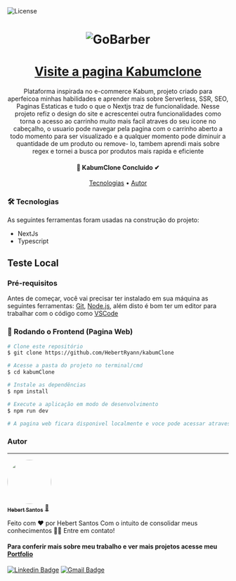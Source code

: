 <img alt="License" src="https://img.shields.io/badge/license-MIT-brightgreen">

<h1 align="center">
  <img alt="GoBarber" src="./Frontend/src/assets/logo.svg" />
</h1>

<h1 align="center">
    <a href="https://hebertryann.github.io/gobarberr/">Visite a pagina Kabumclone</a>
</h1>
<p align="center">
  Plataforma inspirada no e-commerce Kabum, projeto criado para aperfeicoa minhas habilidades e aprender mais sobre Serverless, SSR, SEO, Paginas Estaticas e tudo o que o Nextjs   traz de funcionalidade. Nesse projeto refiz o design do site e acrescentei outra funcionalidades como torna o acesso ao carrinho muito mais facil atraves do seu icone no   cabeçalho, o usuario pode navegar pela pagina com o carrinho aberto a todo momento para ser visualizado e a qualquer momento pode diminuir a quantidade de um produto ou remove-      lo, tambem aprendi mais sobre regex e tornei a busca por produtos mais rapida e eficiente</p>

<h4 align="center"> 
🚀 KabumClone Concluido ✔
</h4>


<p align="center">
 <a href="#-tecnologias">Tecnologias</a> • 
 <a href="#autor">Autor</a>
</p>

### 🛠 Tecnologias

As seguintes ferramentas foram usadas na construção do projeto:

- NextJs
- Typescript

## Teste Local
### Pré-requisitos

Antes de começar, você vai precisar ter instalado em sua máquina as seguintes ferramentas:
[Git](https://git-scm.com), [Node.js](https://nodejs.org/en/), além disto é bom ter um editor para trabalhar com o código como [VSCode](https://code.visualstudio.com/)

### 🎲 Rodando o Frontend (Pagina Web)

```bash
# Clone este repositório
$ git clone https://github.com/HebertRyann/kabumClone

# Acesse a pasta do projeto no terminal/cmd
$ cd kabumClone

# Instale as dependências
$ npm install

# Execute a aplicação em modo de desenvolvimento
$ npm run dev

# A pagina web ficara disponivel localmente e voce pode acessar atraves de <http://localhost:3000>
```

### Autor
---

<a href="https://www.linkedin.com/in/hebertryansantos/">
 <img style="border-radius: 50%;" src="https://avatars.githubusercontent.com/u/58072948?v=4" width="100px;" alt=""/>
 <br />
 <sub><b>Hebert Santos</b></sub></a> <a href="https://www.linkedin.com/in/hebertryansantos/" title="Perfil">🚀</a>

Feito com ❤️ por Hebert Santos Com o intuito de consolidar meus conhecimentos 👋🏽 Entre em contato!
#### Para conferir mais sobre meu trabalho e ver mais projetos acesse meu [Portfolio](https://hebertryann.github.io/portfolio/)

[![Linkedin Badge](https://img.shields.io/badge/-Hebert-blue?style=flat-square&logo=Linkedin&logoColor=white&link=https://www.linkedin.com/in/hebertryansantos/)](https://www.linkedin.com/in/hebertryansantos/) 
[![Gmail Badge](https://img.shields.io/badge/-hebertryann40@gmail.com-c14438?style=flat-square&logo=Gmail&logoColor=white&link=mailto:hebertryann40@gmail.com)](mailto:hebertryann40@gmail.com)
